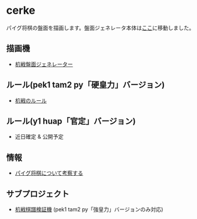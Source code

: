 # cerke
パイグ将棋の盤面を描画します。盤面ジェネレータ本体は[ここ](https://sozysozbot.github.io/cerke/generator.html)に移動しました。

## 描画機

- [机戦盤面ジェネレーター](https://sozysozbot.github.io/cerke/generator.html)

## ルール(pek1 tam2 py「硬皇力」バージョン)
<!-- outdated [机戦（パイグ将棋）](https://sites.google.com/site/syxobo/airu-gong-he-guo-wen-hua-ting/ji-zhan-paigu-jiang-qi) 記述が少々古い -->
- [机戦のルール](https://drive.google.com/file/d/1GMnbM5yeqwySTRimGzk-Hvr1eKxo8le6/view?usp=sharing)

## ルール(y1 huap「官定」バージョン)
- 近日確定 & 公開予定

## 情報
- [パイグ将棋について考察する](https://sozysozbot.github.io/cerke/hia1.html)

## サブプロジェクト
- [机戦棋譜検証機](https://github.com/sozysozbot/cerke/tree/master/cerkefs) (pek1 tam2 py「強皇力」バージョンのみ対応)
